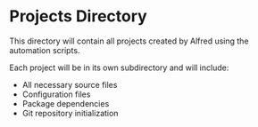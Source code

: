 # Projects Directory

This directory will contain all projects created by Alfred using the automation scripts.

Each project will be in its own subdirectory and will include:
- All necessary source files
- Configuration files
- Package dependencies
- Git repository initialization
